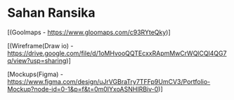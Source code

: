 # Sahan Ransika

[(Goolmaps - https://www.gloomaps.com/c93RYteQky)]

[(Wireframe(Draw io) - https://drive.google.com/file/d/1oMHvooQQTEcxxRApmMwCrWQlCQl4QG7q/view?usp=sharing)]

[Mockups(Figma) - https://www.figma.com/design/uJrVGBraTry7TFFp9UmCV3/Portfolio-Mockup?node-id=0-1&p=f&t=0m0IYxoASNHIRBiv-0)]
